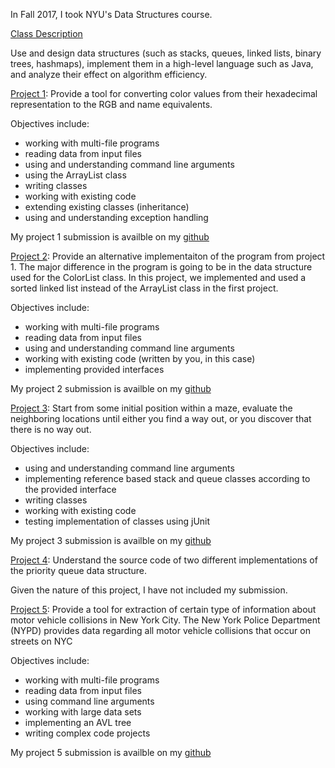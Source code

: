 In Fall 2017, I took NYU's Data Structures course.

[Class Description](https://joannakl.github.io/cs102_f17/index.html)

Use and design data structures (such as stacks, queues, linked lists, binary trees, hashmaps), implement them in a high-level language such as Java, and analyze their effect on algorithm efficiency.

[Project 1](https://joannakl.github.io/cs102_f17/hwk/project1.pdf): Provide a tool for converting color values from their hexadecimal representation to the RGB and name equivalents. 

  Objectives include: 
  * working with multi-file programs
  * reading data from input files
  * using and understanding command line arguments
  * using the ArrayList class
  * writing classes
  * working with existing code
  * extending existing classes (inheritance)
  * using and understanding exception handling
  
 My project 1 submission is availble on my [github](https://github.com/tdong185/home/tree/master/2017%20school/data%20structures/project%201)

[Project 2](https://joannakl.github.io/cs102_f17/hwk/project2.pdf): Provide an alternative implementaiton of the program from project 1. The major difference in the program is going to be in the data structure used for the ColorList class. In this project, we implemented and used a sorted linked list instead of the ArrayList<E> class in the first project.
  
  Objectives include:
  * working with multi-file programs
  * reading data from input files
  * using and understanding command line arguments
  * working with existing code (written by you, in this case)
  * implementing provided interfaces

 My project 2 submission is availble on my [github](https://github.com/tdong185/home/tree/master/2017%20school/data%20structures/project%202)

[Project 3](https://joannakl.github.io/cs102_f17/hwk/project3.pdf): Start from some initial position within a maze, evaluate the neighboring locations until either you find a way out, or you discover that there is no way out.
  
  Objectives include:
  * using and understanding command line arguments
  * implementing reference based stack and queue classes according to the provided interface
  * writing classes
  * working with existing code
  * testing implementation of classes using jUnit

My project 3 submission is availble on my [github](https://github.com/tdong185/home/tree/master/2017%20school/data%20structures/project%203)

[Project 4](https://joannakl.github.io/cs102_f17/hwk/proj4.pdf): Understand the source code of two different implementations of the priority queue data structure.

Given the nature of this project, I have not included my submission.

[Project 5](https://joannakl.github.io/cs102_f17/hwk/proj5.pdf): Provide a tool for extraction of certain type of information about motor vehicle collisions in New York City. The New York Police Department (NYPD) provides data regarding all motor vehicle collisions that occur on streets on NYC
  
  Objectives include:
  * working with multi-file programs
  * reading data from input files
  * using command line arguments
  * working with large data sets
  * implementing an AVL tree
  * writing complex code projects

My project 5 submission is availble on my [github](https://github.com/tdong185/home/tree/master/2017%20school/data%20structures/project%205)
